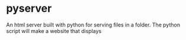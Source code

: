# pyserver
An html server built with python for serving files in a folder.
The python script will make a website that displays 
